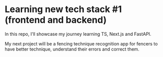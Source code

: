 # Learning new tech stack #1 (frontend and backend) 

In this repo, I'll showcase my journey learning TS, Next.js and FastAPI.

My next project will be a fencing technique recognition app for fencers to have better technique, understand their errors and correct them.

